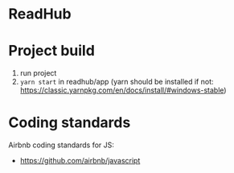 # ReadHub

# Project build
1. run project
2. `yarn start` in readhub/app (yarn should be installed if not: https://classic.yarnpkg.com/en/docs/install/#windows-stable)

# Coding standards
Airbnb coding standards  for JS: 
* https://github.com/airbnb/javascript
